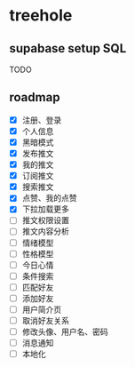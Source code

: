 # treehole

## supabase setup SQL

TODO

## roadmap

- [x] 注册、登录
- [x] 个人信息
- [x] 黑暗模式
- [x] 发布推文
- [x] 我的推文
- [x] 订阅推文
- [x] 搜索推文
- [x] 点赞、我的点赞
- [x] 下拉加载更多
- [ ] 推文权限设置
- [ ] 推文内容分析
- [ ] 情绪模型
- [ ] 性格模型
- [ ] 今日心情
- [ ] 条件搜索
- [ ] 匹配好友
- [ ] 添加好友
- [ ] 用户简介页
- [ ] 取消好友关系
- [ ] 修改头像、用户名、密码
- [ ] 消息通知
- [ ] 本地化
